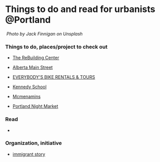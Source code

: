 
# Things to do and read for urbanists @Portland

![]()
*Photo by Jack Finnigan on Unsplash*

### Things to do, places/project to check out

- [The ReBuilding Center](https://www.rebuildingcenter.org/)

- [Alberta Main Street](http://albertamainst.org/shoplocal/visit/)

- [EVERYBODY'S BIKE RENTALS & TOURS](http://www.pdxbikerentals.com/small-businessportland/)

- [Kennedy School](https://www.mcmenamins.com/kennedy-school)

- [Mcmenamins](https://www.mcmenamins.com/)

- [Portland Night Market](http://www.pdxnm.com/)

### Read

-

### Organization, initiative

- [immigrant story](https://theimmigrantstory.org/immigrant-story/)
